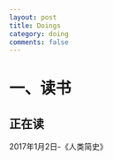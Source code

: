 ```yaml
---
layout: post
title: Doings
category: doing
comments: false
---
```


# 一、读书

## 正在读
2017年1月2日-《人类简史》
